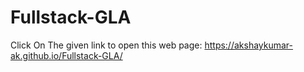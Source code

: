 # Fullstack-GLA
Click On The given link to open this web page:
https://akshaykumar-ak.github.io/Fullstack-GLA/
